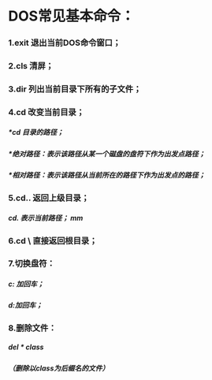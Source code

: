 # DOS常见基本命令：

### 1.exit  退出当前DOS命令窗口；

### 2.cls   清屏；

### 3.dir   列出当前目录下所有的子文件；

### 4.cd    改变当前目录；

##### **cd 目录的路径；*

##### **绝对路径：表示该路径从某一个磁盘的盘符下作为出发点路径；*

##### **相对路径：表示该路径从当前所在的路径下作为出发点的路径；*

### 5.cd..  返回上级目录；

##### *cd. 表示当前路径；*  mm

### 6.cd \  直接返回根目录；

### 7.切换盘符：

##### *c: 加回车；*

##### *d:加回车；*

### 8.删除文件：

##### *del* * *class*

##### （删除以class为后缀名的文件）
